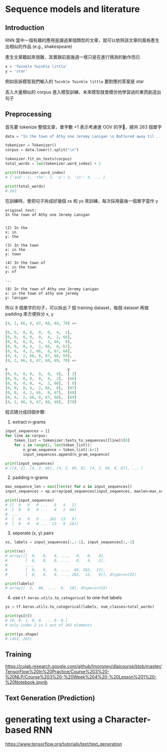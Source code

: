 # Sequence models and literature

## Introduction

RNN 當中一個有趣的應用是讀過某個類型的文章，就可以依照該文章的風格產生出相似的作品 (e.g., shakespeare)

產生文章聽起來很難，其實跟前面幾週一樣只是在進行預測的動作而已

``` python
x = 'Twinkle Twinkle little'
y = 'star'
```

例如告訴模型我們輸入的 `Twinkle Twinkle little` 要對應的答案是 star

丟入大量類似的 corpus 進入模型訓練，未來模型就會模仿他學習過的東西創造出句子

## Preprocessing

首先要 tokenize 整個文章，單字數 +1 表示考慮進 OOV 的字，總共 263 個單字

``` python
data = "In the town of Athy one Jeremy Lanigan \n Battered away til ..."

tokenizer = Tokenizer()
corpus = data.lower().split("\n")

tokenizer.fit_on_texts(corpus)
total_words = len(tokenizer.word_index) + 1

print(tokenizer.word_index)
# {'and': 1, 'the': 2, 'a': 3, 'in': 4, ... }

print(total_words)
# 263
```

在訓練時，會把句子拆成好幾個 xs 和 ys 來訓練，每次採用最後一個單字當作 y

```
original text: 
In the town of Athy one Jeremy Lanigan


(2) In the
x: in
y: the

(3) In the town
x: in the
y: town

(4) In the town of
x: in the town
y: of

...

(8) In the town of Athy one Jeremy Lanigan
x: in the town of athy one jeremy
y: lanigan
```

所以 8 個單字的句子，可以拆出 7 個 training dataset，每個 dataset 再做 padding 來方便拆分 x, y 

``` python
[4, 2, 66, 8, 67, 68, 69, 70] =>

[0, 0,  0, 0,  0,  0,  4,  2],
[0, 0,  0, 0,  0,  4,  2, 66],
[0, 0,  0, 0,  4,  2, 66,  8],
[0, 0,  0, 4,  2, 66,  8, 67],
[0, 0,  4, 2, 66,  8, 67, 68],
[0, 4,  2, 66, 8, 67, 68, 69],
[4, 2, 66, 8, 67, 68, 69, 70] =>

x                           y
[0, 0,  0, 0,  0,  0,  4],  [ 2]
[0, 0,  0, 0,  0,  4,  2],  [66]
[0, 0,  0, 0,  4,  2, 66],  [ 8]
[0, 0,  0, 4,  2, 66,  8],  [67]
[0, 0,  4, 2, 66,  8, 67],  [68]
[0, 4,  2, 66, 8, 67, 68],  [69]
[4, 2, 66, 8, 67, 68, 69],  [70]
```

程式碼分成四個步驟: 

1. extract n-grams

``` python
input_sequences = []
for line in corpus:
	token_list = tokenizer.texts_to_sequences([line])[0]
	for i in range(1, len(token_list)):
		n_gram_sequence = token_list[:i+1]
		input_sequences.append(n_gram_sequence)

print(input_sequences) 
# [[4, 2], [4, 2, 66], [4, 2, 66, 8], [4, 2, 66, 8, 67], ... ]
```

2. padding n-grams

``` python
max_sequence_len = max([len(x) for x in input_sequences])
input_sequences = np.array(pad_sequences(input_sequences, maxlen=max_sequence_len, padding='pre'))

print(input_sequences)
# [[  0   0   0 ...   0   4   2]
#  [  0   0   0 ...   4   2  66]
#  ...
#  [  0   0   0 ... 262  13   9]
#  [  0   0   0 ...  13   9  10]]
```

3. seperate (x, y) pairs

``` python
xs, labels = input_sequences[:,:-1], input_sequences[:,-1]

print(xs)
# array([[  0,   0,   0, ...,   0,   0,   4],
#        [  0,   0,   0, ...,   0,   4,   2],
#        ...,
#        [  0,   0,   0, ...,  60, 262,  13],
#        [  0,   0,   0, ..., 262,  13,   9]], dtype=int32)

print(labels)
# array([  2,  66, ...,  9,  10], dtype=int32)
```

4. use `tf.keras.utils.to_categorical` to one-hot labels

``` python
ys = tf.keras.utils.to_categorical(labels, num_classes=total_words)

print(ys[0])
# [0. 0. 1. 0. 0. ... 0. 0.] 
# only index 2 is 1 out of 263 elements

print(ys.shape)
# (453, 263)
```

## Training

https://colab.research.google.com/github/lmoroney/dlaicourse/blob/master/TensorFlow%20In%20Practice/Course%203%20-%20NLP/Course%203%20-%20Week%204%20-%20Lesson%201%20-%20Notebook.ipynb


## Text Generation (Prediction)



# generating text using a Character-based RNN

https://www.tensorflow.org/tutorials/text/text_generation